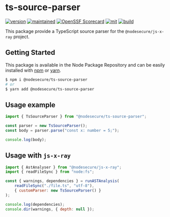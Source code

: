 # ts-source-parser
[![version](https://img.shields.io/github/package-json/v/NodeSecure/js-x-ray?filename=workspaces%2Fts-source-parser%2Fpackage.json&style=for-the-badge)](https://www.npmjs.com/package/@nodesecure/ts-source-parser)
[![maintained](https://img.shields.io/badge/Maintained%3F-yes-green.svg?style=for-the-badge)](https://github.com/NodeSecure/js-x-ray/blob/master/workspaces/ts-source-parser/graphs/commit-activity)
[![OpenSSF
Scorecard](https://api.securityscorecards.dev/projects/github.com/NodeSecure/js-x-ray/badge?style=for-the-badge)](https://api.securityscorecards.dev/projects/github.com/NodeSecure/js-x-ray)
[![mit](https://img.shields.io/github/license/NodeSecure/js-x-ray?style=for-the-badge)](https://github.com/NodeSecure/js-x-ray/blob/master/workspaces/ts-source-parser/LICENSE)
[![build](https://img.shields.io/github/actions/workflow/status/NodeSecure/js-x-ray/ts-source-parser.yml?style=for-the-badge)](https://github.com/NodeSecure/js-x-ray/actions?query=workflow%3A%22sec+literal+CI%22)

This package provide a TypeScript source parser for the `@nodesecure/js-x-ray` project.

## Getting Started

This package is available in the Node Package Repository and can be easily installed with [npm](https://docs.npmjs.com/getting-started/what-is-npm) or [yarn](https://yarnpkg.com).

```bash
$ npm i @nodesecure/ts-source-parser
# or
$ yarn add @nodesecure/ts-source-parser
```

## Usage example
```js
import { TsSourceParser } from "@nodesecure/ts-source-parser";

const parser = new TsSourceParser();
const body = parser.parse("const x: number = 5;");

console.log(body);
```

## Usage with `js-x-ray` 
```js
import { AstAnalyser } from "@nodesecure/js-x-ray";
import { readFileSync } from "node:fs";

const { warnings, dependencies } = runASTAnalysis(
    readFileSync("./file.ts", "utf-8"),
    { customParser: new TsSourceParser() }
);

console.log(dependencies);
console.dir(warnings, { depth: null });
```

